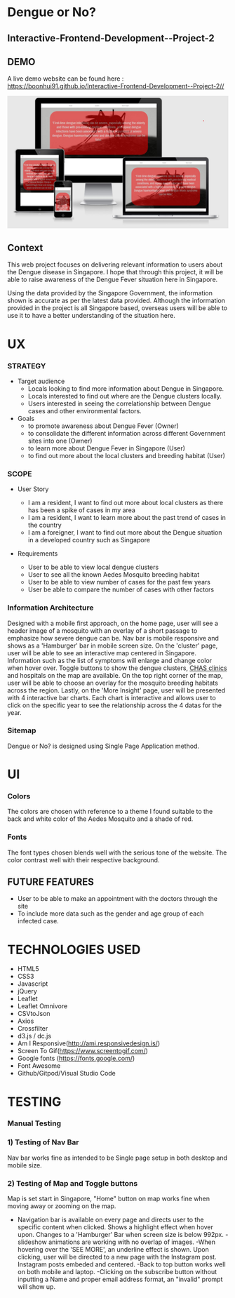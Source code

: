 # Dengue or No?
## Interactive-Frontend-Development--Project-2

## DEMO

A live demo website can be found here : <https://boonhui91.github.io/Interactive-Frontend-Development--Project-2//>

![Responsive](/images/responsive.jpg)

## Context
This web project focuses on delivering relevant information to users about the Dengue disease in Singapore. I hope that through this project, it will be able to raise awareness of the Dengue Fever situation here in Singapore. 

Using the data provided by the Singapore Government, the information shown is accurate as per the latest data provided. Although the information provided in the project is all Singapore based, overseas users will be able to use it to have a better understanding of the situation here.  

# UX
### STRATEGY
* Target audience
    - Locals looking to find more information about Dengue in Singapore.
    - Locals interested to find out where are the Dengue clusters locally.
    - Users interested in seeing the correlationship between Dengue cases and other environmental factors.
* Goals
	- to promote awareness about Dengue Fever (Owner)
	- to consolidate the different information across different Government sites into one (Owner)
	- to learn more about Dengue Fever in Singapore (User)
	- to find out more about the local clusters and breeding habitat (User)


### SCOPE
* User Story
    - I am a resident, I want to find out more about local clusters as there has been a spike of cases in my area
	- I am a resident, I want to learn more about the past trend of cases in the country
	- I am a foreigner, I want to find out more about the Dengue situation in a developed country such as Singapore

* Requirements
	- User to be able to view local dengue clusters 
	- User to see all the known Aedes Mosquito breeding habitat
	- User to be able to view number of cases for the past few years
	- User be able to compare the number of cases with other factors


### Information Architecture
Designed with a mobile first approach, on the home page, user will see a header image of a mosquito with an overlay of a short passage to emphasize how severe dengue can be. Nav bar is mobile responsive and shows as a 'Hamburger' bar in mobile screen size.
On the 'cluster' page, user will be able to see an interactive map centered in Singapore. Information such as the list of symptoms will enlarge and change color when hover over. Toggle buttons to show the dengue clusters, [CHAS clinics](https://www.chas.sg/content.aspx?id=303) and hospitals on the map are available. On the top right corner of the map, user will be able to choose an overlay for the mosquito breeding habitats across the region. 
Lastly, on the 'More Insight' page, user will be presented with 4 interactive bar charts. Each chart is interactive and allows user to click on the specific year to see the relationship across the 4 datas for the year. 


### Sitemap
Dengue or No? is designed using Single Page Application method. 


# UI

### Colors
The colors are chosen with reference to a theme I found suitable to the back and white color of the Aedes Mosquito and a shade of red. 

### Fonts
The font types chosen blends well with the serious tone of the website. The color contrast well with their respective background.

## FUTURE FEATURES
* User to be able to make an appointment with the doctors through the site
* To include more data such as the gender and age group of each infected case.

# TECHNOLOGIES USED
* HTML5
* CSS3
* Javascript
* jQuery
* Leaflet
* Leaflet Omnivore
* CSVtoJson
* Axios
* Crossfilter
* d3.js / dc.js
* Am I Responsive(<http://ami.responsivedesign.is/>)
* Screen To Gif(<https://www.screentogif.com/>)
* Google fonts (<https://fonts.google.com/>)
* Font Awesome
* Github/Gitpod/Visual Studio Code



# TESTING
### Manual Testing

### 1) Testing of Nav Bar
Nav bar works fine as intended to be Single page setup in both desktop and mobile size. 

### 2) Testing of Map and Toggle buttons
Map is set start in Singapore, "Home" button on map works fine when moving away or zooming on the map. 



- Navigation bar is available on every page and directs user to the specific content when clicked. Shows a highlight effect when hover upon. Changes to a 'Hamburger' Bar when screen size is below 992px. 
-slideshow animations are working with no overlap of images.
-When hovering over the 'SEE MORE', an underline effect is shown. Upon clicking, user will be directed to a new page with the Instagram post. Instagram posts embeded and centered.
-Back to top button works well on both mobile and laptop.
-Clicking on the subscribe button without inputting a Name and proper email address format, an "invalid" prompt will show up.


